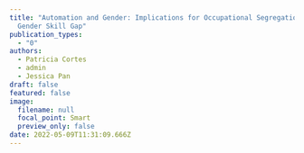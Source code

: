 ```yaml
---
title: "Automation and Gender: Implications for Occupational Segregation and the
  Gender Skill Gap"
publication_types:
  - "0"
authors:
  - Patricia Cortes
  - admin
  - Jessica Pan
draft: false
featured: false
image:
  filename: null
  focal_point: Smart
  preview_only: false
date: 2022-05-09T11:31:09.666Z
---
```

